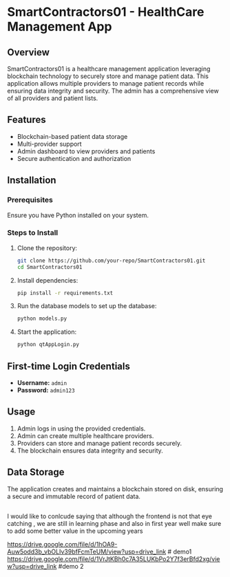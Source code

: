 # SmartContractors01 - HealthCare Management App

## Overview
SmartContractors01 is a healthcare management application leveraging blockchain technology to securely store and manage patient data. This application allows multiple providers to manage patient records while ensuring data integrity and security. The admin has a comprehensive view of all providers and patient lists.

## Features
- Blockchain-based patient data storage
- Multi-provider support
- Admin dashboard to view providers and patients
- Secure authentication and authorization

## Installation
### Prerequisites
Ensure you have Python installed on your system.

### Steps to Install
1. Clone the repository:
   ```sh
   git clone https://github.com/your-repo/SmartContractors01.git
   cd SmartContractors01
   ```
2. Install dependencies:
   ```sh
   pip install -r requirements.txt
   ```
3. Run the database models to set up the database:
   ```sh
   python models.py
   ```
4. Start the application:
   ```sh
   python qtAppLogin.py
   ```

## First-time Login Credentials
- **Username:** `admin`
- **Password:** `admin123`

## Usage
1. Admin logs in using the provided credentials.
2. Admin can create multiple healthcare providers.
3. Providers can store and manage patient records securely.
4. The blockchain ensures data integrity and security.

## Data Storage
The application creates and maintains a blockchain stored on disk, ensuring a secure and immutable record of patient data.

## 
I would like to conlcude saying that although  the frontend is not that eye catching , we are still in learning phase and also in first year well make sure to add some better value in the upcoming years

https://drive.google.com/file/d/1hOA9-Auw5odd3b_vbOLIv39bfFcmTeUM/view?usp=drive_link  # demo1
https://drive.google.com/file/d/1VrJtKBh0c7A35LUKbPo2Y7f3erBfd2xg/view?usp=drive_link   #demo 2 

